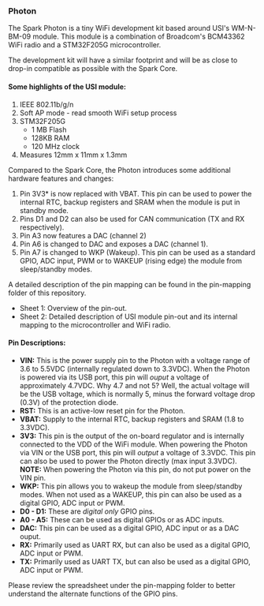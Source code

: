 ### Photon

The Spark Photon is a tiny WiFi development kit based around USI's WM-N-BM-09 module. This module is a combination of Broadcom's BCM43362 WiFi radio and a STM32F205G microcontroller.

The development kit will have a similar footprint and will be as close to drop-in compatible as possible with the Spark Core.

#### Some highlights of the USI module:

 1. IEEE 802.11b/g/n
 2. Soft AP mode - read smooth WiFi setup process
 3. STM32F205G
 	- 1 MB Flash
 	- 128KB RAM
 	- 120 MHz clock
 4. Measures 12mm x 11mm x 1.3mm

Compared to the Spark Core, the Photon introduces some additional hardware features and changes:

 1. Pin 3V3* is now replaced with VBAT. This pin can be used to power the internal RTC, backup registers and SRAM when the module is put in standby mode.
 2. Pins D1 and D2 can also be used for CAN communication (TX and RX respectively).
 3. Pin A3 now features a DAC (channel 2)
 4. Pin A6 is changed to DAC and exposes a DAC (channel 1).
 5. Pin A7 is changed to WKP (Wakeup). This pin can be used as a standard GPIO, ADC input, PWM or to WAKEUP (rising edge) the module from sleep/standby modes.

A detailed description of the pin mapping can be found in the pin-mapping folder of this repository.
* Sheet 1: Overview of the pin-out.
* Sheet 2: Detailed description of USI module pin-out and its internal mapping to the microcontroller and WiFi radio.

#### Pin Descriptions:
- **VIN:** This is the power supply pin to the Photon with a voltage range of 3.6 to 5.5VDC (internally regulated down to 3.3VDC). When the Photon is powered via its USB port, this pin will *ouput* a voltage of approximately 4.7VDC. Why 4.7 and not 5? Well, the actual voltage will be the USB voltage, which is normally 5, minus the forward voltage drop (0.3V) of the protection diode.
- **RST:** This is an active-low reset pin for the Photon.
- **VBAT:** Supply to the internal RTC, backup registers and SRAM (1.8 to 3.3VDC).
- **3V3:** This pin is the output of the on-board regulator and is internally connected to the VDD of the WiFi module. When powering the Photon via VIN or the USB port, this pin will *output* a voltage of 3.3VDC. This pin can also be used to power the Photon directly (max input 3.3VDC). **NOTE:** When powering the Photon via this pin, do not put power on the VIN pin.
- **WKP:** This pin allows you to wakeup the module from sleep/standby modes. When not used as a WAKEUP, this pin can also be used as a digital GPIO, ADC input or PWM.
- **D0 - D1:** These are _digital only_ GPIO pins.
- **A0 - A5:** These can be used as digital GPIOs or as ADC inputs.
- **DAC:** This pin can be used as a digital GPIO, ADC input or as a DAC ouput.
- **RX:** Primarily used as UART RX, but can also be used as a digital GPIO, ADC input or PWM.
- **TX:** Primarily used as UART TX, but can also be used as a digital GPIO, ADC input or PWM.

Please review the spreadsheet under the pin-mapping folder to better understand the alternate functions of the GPIO pins.


